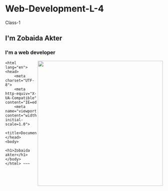 # Web-Development-L-4
Class-1
## I'm Zobaida Akter
### I'm a web developer

<img src="https://t3.ftcdn.net/jpg/03/29/36/40/360_F_329364028_wVuGGblS5BxfbbQYiPMZzpzOuAYUBkzx.jpg"
     align="right"
     width="400">

~~~ <!DOCTYPE html>
<html lang="en">
<head>
    <meta charset="UTF-8">
    <meta http-equiv="X-UA-Compatible" content="IE=edge">
    <meta name="viewport" content="width=>, initial-scale=1.0">
    <title>Document</title>
</head>
<body>
    <h1>Zobaida akter</h1>
</body>
</html> ~~~

